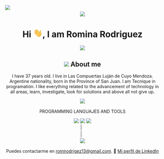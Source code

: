 <!--horizontal divider(gradiant)-->
<img src="https://user-images.githubusercontent.com/73097560/115834477-dbab4500-a447-11eb-908a-139a6edaec5c.gif">

<div img align="center">
<picture> <img align="center" src="https://mir-s3-cdn-cf.behance.net/project_modules/disp/601014116770475.6068beff4640a.gif" width = 400px></picture>
 <p align="left">

<div align="center">

<h1 align="center">Hi <img src="https://raw.githubusercontent.com/ABSphreak/ABSphreak/master/gifs/Hi.gif" width="30px">, I am Romina Rodriguez </h1>
<!--horizontal divider(gradiant)-->
<img src="https://user-images.githubusercontent.com/73097560/115834477-dbab4500-a447-11eb-908a-139a6edaec5c.gif">

## <picture><img src = "https://user-images.githubusercontent.com/64439609/213525571-a0b12213-7e89-48df-a45f-153c78f3cf5e.png" width =40px></picture> **About me**

I have 37 years old.
I live in Las Compuertas Luján de Cuyo Mendoza.
Argentine nationality, born in the Province of San Juan.
I am Tecnique in programatión.
I like everything related to the advancement of technology in all areas,
learn, investigate, look for solutions and above all not give up.

<img src="https://user-images.githubusercontent.com/73097560/115834477-dbab4500-a447-11eb-908a-139a6edaec5c.gif">

PROGRAMMING LANGUAJES AND TOOLS

<td align="center" width="25%">
<img height=60px src="https://www.vectorlogo.zone/logos/python/python-ar21.svg"> 
</td>

<td align="center" width="25%">
<img height=60px src="https://www.vectorlogo.zone/logos/java/java-ar21.svg"> 
</td>

<td align="center" width="25%">
<img height=100px src="https://www.vectorlogo.zone/logos/javascript/javascript-ar21.svg"> 
</td>

</tr>
</tbody>




<div style="display:grid;align-items:center;justify-content:center">
 <img style="height:100%;width:50%;max-width: 100%" src="https://github-readme-stats.vercel.app/api?username=Romy-13&theme=gotham&count_public=true&show_icons=true&include_all_commits=true"/>
  <img style="height:100%;width:50%;max-width: 100%" src="https://github-readme-stats.vercel.app/api/top-langs/?username=Romy-13&layout=compact&theme=gotham&langs_count=8"/>

</div>

<img src="https://profile-counter.glitch.me/Romy-13/count.svg">

Puedes contactarme en [romirodrigez13@gmail.com](mailto:romirodrigez13@gmail.com).
🔗 [Mi perfil de LinkedIn](https://www.linkedin.com/in/romina-rodríguez-865433292/)


